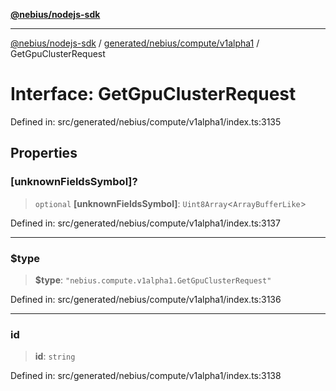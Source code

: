 [**@nebius/nodejs-sdk**](../../../../../README.md)

---

[@nebius/nodejs-sdk](../../../../../README.md) / [generated/nebius/compute/v1alpha1](../README.md) / GetGpuClusterRequest

# Interface: GetGpuClusterRequest

Defined in: src/generated/nebius/compute/v1alpha1/index.ts:3135

## Properties

### \[unknownFieldsSymbol\]?

> `optional` **\[unknownFieldsSymbol\]**: `Uint8Array`\<`ArrayBufferLike`\>

Defined in: src/generated/nebius/compute/v1alpha1/index.ts:3137

---

### $type

> **$type**: `"nebius.compute.v1alpha1.GetGpuClusterRequest"`

Defined in: src/generated/nebius/compute/v1alpha1/index.ts:3136

---

### id

> **id**: `string`

Defined in: src/generated/nebius/compute/v1alpha1/index.ts:3138
